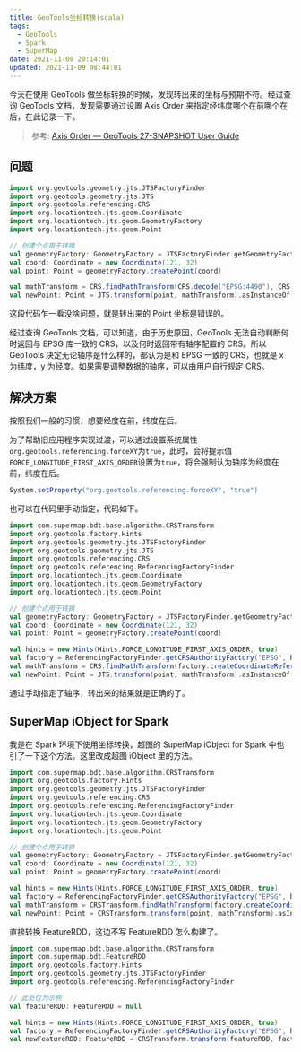 ```yaml
---
title: GeoTools坐标转换(scala)
tags:
  - GeoTools
  - Spark
  - SuperMap
date: 2021-11-08 20:14:01
updated: 2021-11-09 08:44:01
---
```


今天在使用 GeoTools 做坐标转换的时候，发现转出来的坐标与预期不符。经过查询 GeoTools 文档，发现需要通过设置 Axis Order 来指定经纬度哪个在前哪个在后，在此记录一下。

<!--more-->

> 参考: [Axis Order — GeoTools 27-SNAPSHOT User Guide](https://docs.geotools.org/latest/userguide/library/referencing/order.html)

## 问题

```scala
import org.geotools.geometry.jts.JTSFactoryFinder
import org.geotools.geometry.jts.JTS
import org.geotools.referencing.CRS
import org.locationtech.jts.geom.Coordinate
import org.locationtech.jts.geom.GeometryFactory
import org.locationtech.jts.geom.Point

// 创建个点用于转换
val geometryFactory: GeometryFactory = JTSFactoryFinder.getGeometryFactory
val coord: Coordinate = new Coordinate(121, 32)
val point: Point = geometryFactory.createPoint(coord)

val mathTransform = CRS.findMathTransform(CRS.decode("EPSG:4490"), CRS.decode("EPSG:4528"))
val newPoint: Point = JTS.transform(point, mathTransform).asInstanceOf[Point]
```

这段代码乍一看没啥问题，就是转出来的 Point 坐标是错误的。

经过查询 GeoTools 文档，可以知道，由于历史原因，GeoTools 无法自动判断何时返回与 EPSG 库一致的 CRS，以及何时返回带有轴序配置的 CRS。所以 GeoTools 决定无论轴序是什么样的，都认为是和 EPSG 一致的 CRS，也就是 x 为纬度，y 为经度。如果需要调整数据的轴序，可以由用户自行规定 CRS。

## 解决方案

按照我们一般的习惯，想要经度在前，纬度在后。

为了帮助旧应用程序实现过渡，可以通过设置系统属性`org.geotools.referencing.forceXY`为`true`，此时，会将提示值`FORCE_LONGITUDE_FIRST_AXIS_ORDER`设置为`true`，将会强制认为轴序为经度在前，纬度在后。

```scala
System.setProperty("org.geotools.referencing.forceXY", "true")
```

也可以在代码里手动指定，代码如下。

```scala
import com.supermap.bdt.base.algorithm.CRSTransform
import org.geotools.factory.Hints
import org.geotools.geometry.jts.JTSFactoryFinder
import org.geotools.geometry.jts.JTS
import org.geotools.referencing.CRS
import org.geotools.referencing.ReferencingFactoryFinder
import org.locationtech.jts.geom.Coordinate
import org.locationtech.jts.geom.GeometryFactory
import org.locationtech.jts.geom.Point

// 创建个点用于转换
val geometryFactory: GeometryFactory = JTSFactoryFinder.getGeometryFactory
val coord: Coordinate = new Coordinate(121, 32)
val point: Point = geometryFactory.createPoint(coord)

val hints = new Hints(Hints.FORCE_LONGITUDE_FIRST_AXIS_ORDER, true)
val factory = ReferencingFactoryFinder.getCRSAuthorityFactory("EPSG", hints)
val mathTransform = CRS.findMathTransform(factory.createCoordinateReferenceSystem("EPSG:4490"), factory.createCoordinateReferenceSystem("EPSG:4528"))
val newPoint: Point = JTS.transform(point, mathTransform).asInstanceOf[Point]
```

通过手动指定了轴序，转出来的结果就是正确的了。

## SuperMap iObject for Spark

我是在 Spark 环境下使用坐标转换，超图的 SuperMap iObject for Spark 中也引了一下这个方法。这里改成超图 iObject 里的方法。

```scala
import com.supermap.bdt.base.algorithm.CRSTransform
import org.geotools.factory.Hints
import org.geotools.geometry.jts.JTSFactoryFinder
import org.geotools.referencing.CRS
import org.geotools.referencing.ReferencingFactoryFinder
import org.locationtech.jts.geom.Coordinate
import org.locationtech.jts.geom.GeometryFactory
import org.locationtech.jts.geom.Point

// 创建个点用于转换
val geometryFactory: GeometryFactory = JTSFactoryFinder.getGeometryFactory
val coord: Coordinate = new Coordinate(121, 32)
val point: Point = geometryFactory.createPoint(coord)

val hints = new Hints(Hints.FORCE_LONGITUDE_FIRST_AXIS_ORDER, true)
val factory = ReferencingFactoryFinder.getCRSAuthorityFactory("EPSG", hints)
val mathTransform = CRSTransform.findMathTransform(factory.createCoordinateReferenceSystem("EPSG:4490"), factory.createCoordinateReferenceSystem("EPSG:4528"))
val newPoint: Point = CRSTransform.transform(point, mathTransform).asInstanceOf[Point]
```

直接转换 FeatureRDD，这边不写 FeatureRDD 怎么构建了。

```scala
import com.supermap.bdt.base.algorithm.CRSTransform
import com.supermap.bdt.FeatureRDD
import org.geotools.factory.Hints
import org.geotools.geometry.jts.JTSFactoryFinder
import org.geotools.referencing.ReferencingFactoryFinder

// 此处仅为示例
val featureRDD: FeatureRDD = null

val hints = new Hints(Hints.FORCE_LONGITUDE_FIRST_AXIS_ORDER, true)
val factory = ReferencingFactoryFinder.getCRSAuthorityFactory("EPSG", hints)
val newFeatureRDD: FeatureRDD = CRSTransform.transform(featureRDD, factory.createCoordinateReferenceSystem("EPSG:4528"))
```
